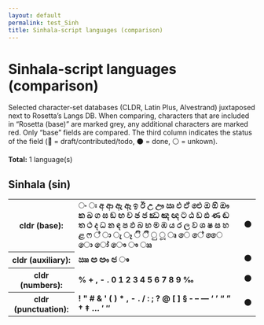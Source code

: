 ```yaml
---
layout: default
permalink: test_Sinh
title: Sinhala-script languages (comparison)
---
```


# Sinhala-script languages (comparison)

Selected character-set databases (CLDR, Latin Plus, Alvestrand) juxtaposed next to Rosetta’s Langs DB. When comparing, characters that are included in “Rosetta (base)” are marked grey, any additional characters are marked red. Only “base” fields are compared. The third column indicates the status of the field (🔴 = draft/contributed/todo, ⚫️ = done, ⚪️ = unkown).

**Total:** 1 language(s)

## Sinhala (sin)

<table>
 <tr><th>cldr (base):</th><td><strong>ං</strong> <strong>ඃ</strong> <strong>අ</strong> <strong>ආ</strong> <strong>ඇ</strong> <strong>ඈ</strong> <strong>ඉ</strong> <strong>ඊ</strong> <strong>උ</strong> <strong>ඌ</strong> <strong>ඍ</strong> <strong>එ</strong> <strong>ඒ</strong> <strong>ඓ</strong> <strong>ඔ</strong> <strong>ඕ</strong> <strong>ඖ</strong> <strong>ක</strong> <strong>ඛ</strong> <strong>ග</strong> <strong>ඝ</strong> <strong>ඞ</strong> <strong>ඟ</strong> <strong>ච</strong> <strong>ඡ</strong> <strong>ජ</strong> <strong>ඣ</strong> <strong>ඤ</strong> <strong>ඥ</strong> <strong>ට</strong> <strong>ඨ</strong> <strong>ඩ</strong> <strong>ඪ</strong> <strong>ණ</strong> <strong>ඬ</strong> <strong>ත</strong> <strong>ථ</strong> <strong>ද</strong> <strong>ධ</strong> <strong>න</strong> <strong>ඳ</strong> <strong>ප</strong> <strong>ඵ</strong> <strong>බ</strong> <strong>භ</strong> <strong>ම</strong> <strong>ඹ</strong> <strong>ය</strong> <strong>ර</strong> <strong>ල</strong> <strong>ව</strong> <strong>ශ</strong> <strong>ෂ</strong> <strong>ස</strong> <strong>හ</strong> <strong>ළ</strong> <strong>ෆ</strong> <strong>්</strong> <strong>ා</strong> <strong>ැ</strong> <strong>ෑ</strong> <strong>ි</strong> <strong>ී</strong> <strong>ු</strong> <strong>ූ</strong> <strong>ෘ</strong> <strong>ෙ</strong> <strong>ේ</strong> <strong>ෛ</strong> <strong>ො</strong> <strong>ෝ</strong> <strong>ෞ</strong> <strong>ෟ</strong> <strong>ෲ</strong> </td><td>⚫️</td></tr>
<tr><th>cldr (auxiliary):</th><td><strong>ඎ</strong> <strong>ඏ</strong> <strong>ඐ</strong> <strong>ඦ</strong> <strong>ෳ</strong> <strong>​</strong> <strong>‌</strong> <strong>‍</strong> </td><td>⚫️</td></tr>
<tr><th>cldr (numbers):</th><td><strong>%</strong> <strong>+</strong> <strong>,</strong> <strong>-</strong> <strong>.</strong> <strong>0</strong> <strong>1</strong> <strong>2</strong> <strong>3</strong> <strong>4</strong> <strong>5</strong> <strong>6</strong> <strong>7</strong> <strong>8</strong> <strong>9</strong> <strong>‰</strong> </td><td>⚫️</td></tr>
<tr><th>cldr (punctuation):</th><td><strong>!</strong> <strong>"</strong> <strong>#</strong> <strong>&</strong> <strong>'</strong> <strong>(</strong> <strong>)</strong> <strong>*</strong> <strong>,</strong> <strong>-</strong> <strong>.</strong> <strong>/</strong> <strong>:</strong> <strong>;</strong> <strong>?</strong> <strong>@</strong> <strong>[</strong> <strong>]</strong> <strong>§</strong> <strong>‐</strong> <strong>–</strong> <strong>—</strong> <strong>‘</strong> <strong>’</strong> <strong>“</strong> <strong>”</strong> <strong>†</strong> <strong>‡</strong> <strong>…</strong> <strong>′</strong> <strong>″</strong> </td><td>⚫️</td></tr>
 </table>

